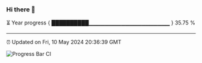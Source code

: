 ### Hi there 👋

⏳ Year progress { ██████████▁▁▁▁▁▁▁▁▁▁▁▁▁▁▁▁▁▁▁▁ } 35.75 %

---

⏰ Updated on Fri, 10 May 2024 20:36:39 GMT

![Progress Bar CI](https://github.com/IshwaranRudhara/GIT-ACTION/workflows/Progress%20Bar%20CI/badge.svg)
